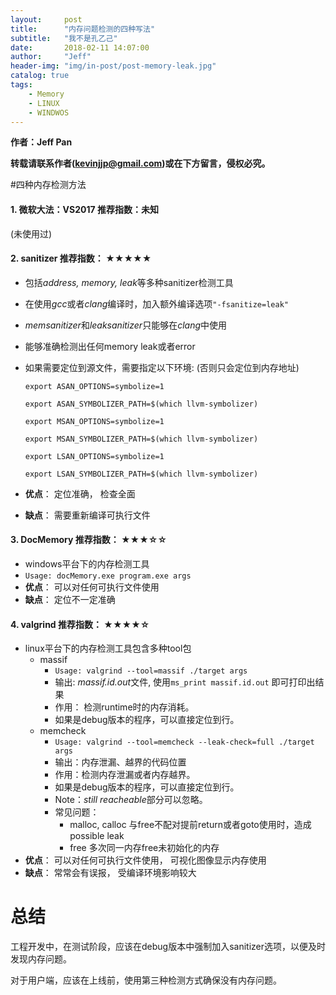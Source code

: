 ```yaml
---
layout:     post
title:      "内存问题检测的四种写法"
subtitle:   "我不是孔乙己"
date:       2018-02-11 14:07:00
author:     "Jeff"
header-img: "img/in-post/post-memory-leak.jpg"
catalog: true
tags:
    - Memory
    - LINUX
    - WINDWOS
---
```


**作者：Jeff Pan**

**转载请联系作者(kevinjjp@gmail.com)或在下方留言，侵权必究。**



#四种内存检测方法

#### 1. 微软大法：VS2017			推荐指数：未知

(未使用过)

#### 2. sanitizer 		推荐指数： ★★★★★

- 包括*address, memory, leak*等多种sanitizer检测工具

- 在使用*gcc*或者*clang*编译时，加入额外编译选项``"-fsanitize=leak"``

- *memsanitizer*和*leaksanitizer*只能够在*clang*中使用

- 能够准确检测出任何memory leak或者error

- 如果需要定位到源文件，需要指定以下环境: (否则只会定位到内存地址)

  ``export ASAN_OPTIONS=symbolize=1 ``

  ``export ASAN_SYMBOLIZER_PATH=$(which llvm-symbolizer)``

  ``export MSAN_OPTIONS=symbolize=1``

  ``export MSAN_SYMBOLIZER_PATH=$(which llvm-symbolizer)``

  ``export LSAN_OPTIONS=symbolize=1``

  ``export LSAN_SYMBOLIZER_PATH=$(which llvm-symbolizer)``

- **优点**： 定位准确， 检查全面

- **缺点**： 需要重新编译可执行文件

#### 3. **DocMemory** 		推荐指数： ★★★☆☆ 

- windows平台下的内存检测工具
- ``Usage: docMemory.exe program.exe args``
- **优点**： 可以对任何可执行文件使用
- **缺点**： 定位不一定准确

#### 4. valgrind         推荐指数： ★★★★☆

- linux平台下的内存检测工具包含多种tool包
  - massif
    - ``Usage: valgrind --tool=massif ./target args``
    - 输出: *massif.id.out*文件, 使用``ms_print massif.id.out`` 即可打印出结果
    - 作用： 检测runtime时的内存消耗。 
    - 如果是debug版本的程序，可以直接定位到行。
  - memcheck
    - ``Usage: valgrind --tool=memcheck --leak-check=full ./target args``
    - 输出：内存泄漏、越界的代码位置
    - 作用：检测内存泄漏或者内存越界。
    - 如果是debug版本的程序，可以直接定位到行。
    - Note：*still reacheable*部分可以忽略。
    - 常见问题：
      - malloc, calloc 与free不配对提前return或者goto使用时，造成possible leak
      - free 多次同一内存free未初始化的内存
- **优点**： 可以对任何可执行文件使用， 可视化图像显示内存使用
- **缺点**： 常常会有误报， 受编译环境影响较大

# 总结

工程开发中，在测试阶段，应该在debug版本中强制加入sanitizer选项，以便及时发现内存问题。 

对于用户端，应该在上线前，使用第三种检测方式确保没有内存问题。